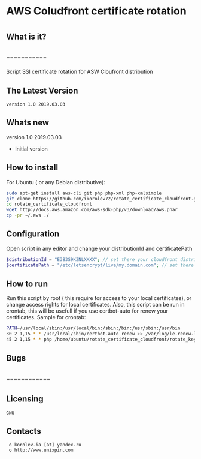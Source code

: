 # AWS Coludfront certificate rotation
#

##  What is it?
##  -----------
Script SSl certificate rotation for ASW Cloufront distribution


##  The Latest Version

	version 1.0 2019.03.03


##  Whats new

version 1.0 2019.03.03
  
  + Initial version


##  How to install
For Ubuntu ( or any Debian distributive):
```bash
sudo apt-get install aws-cli git php php-xml php-xmlsimple
git clone https://github.com/ikorolev72/rotate_certificate_cloudfront.git
cd rotate_certificate_cloudfront
wget http://docs.aws.amazon.com/aws-sdk-php/v3/download/aws.phar
cp -pr ~/.aws ./
```

## Configuration
Open script in any editor and change your distributionId and certificatePath 
```php
$distributionId = "E383S9KZNLXXXX"; // set there your cloudfront distribution id
$certificatePath = "/etc/letsencrypt/live/my.domain.com"; // set there local path to your certificates
```

## How to run
Run this script by root ( this require for access to your local certificates), or change access rights for local certificates.
Also, this script can be run in crontab, this will be usefull if you use certbot-auto for renew your certificates.
Sample for crontab:
```bash
PATH=/usr/local/sbin:/usr/local/bin:/sbin:/bin:/usr/sbin:/usr/bin
30 2 1,15 * * /usr/local/sbin/certbot-auto renew >> /var/log/le-renew.log 2>&1
45 2 1,15 * * php /home/ubuntu/rotate_certificate_cloudfront/rotate_key_cloudfront.php >> /var/log/rotate_key_cloudfront.log 2>&1
``` 

##  Bugs
##  ------------


  Licensing
  ---------
	GNU

  Contacts
  --------

     o korolev-ia [at] yandex.ru
     o http://www.unixpin.com
